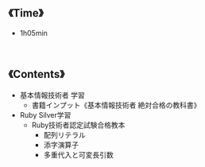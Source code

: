 ## 《Time》
- 1h05min

<br>

## 《Contents》
- 基本情報技術者 学習
  - 書籍インプット《基本情報技術者 絶対合格の教科書》
- Ruby Silver学習
  - Ruby技術者認定試験合格教本
    - 配列リテラル
    - 添字演算子
    - 多重代入と可変長引数
